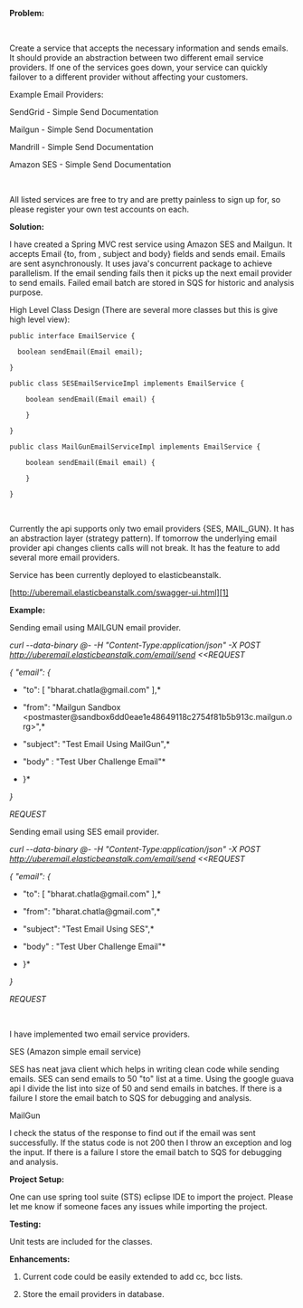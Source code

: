 **Problem:**

 

Create a service that accepts the necessary information and sends emails. It
should provide an abstraction between two different email service providers. If
one of the services goes down, your service can quickly failover to a different
provider without affecting your customers.

Example Email Providers:

SendGrid - Simple Send Documentation

Mailgun - Simple Send Documentation

Mandrill - Simple Send Documentation

Amazon SES - Simple Send Documentation

 

All listed services are free to try and are pretty painless to sign up for, so
please register your own test accounts on each.

**Solution:**

I have created a Spring MVC rest service using Amazon SES and Mailgun. It
accepts Email {to, from , subject and body} fields and sends email. Emails are
sent asynchronously. It uses java's concurrent package to achieve parallelism.
If the email sending fails then it picks up the next email provider to send
emails. Failed email batch are stored in SQS for historic and analysis purpose.

High Level Class Design (There are several more classes but this is give high
level view):

~~~~~~~~~~~~~~~~~~~~~~~~~~~~~~~~~~~~~~~~~~~~~~~~~~~~~~~~~~~~~~~~~~~~~~~~~~~~~~~~
public interface EmailService {
~~~~~~~~~~~~~~~~~~~~~~~~~~~~~~~~~~~~~~~~~~~~~~~~~~~~~~~~~~~~~~~~~~~~~~~~~~~~~~~~

~~~~~~~~~~~~~~~~~~~~~~~~~~~~~~~~~~~~~~~~~~~~~~~~~~~~~~~~~~~~~~~~~~~~~~~~~~~~~~~~
  boolean sendEmail(Email email);
~~~~~~~~~~~~~~~~~~~~~~~~~~~~~~~~~~~~~~~~~~~~~~~~~~~~~~~~~~~~~~~~~~~~~~~~~~~~~~~~

~~~~~~~~~~~~~~~~~~~~~~~~~~~~~~~~~~~~~~~~~~~~~~~~~~~~~~~~~~~~~~~~~~~~~~~~~~~~~~~~
}
~~~~~~~~~~~~~~~~~~~~~~~~~~~~~~~~~~~~~~~~~~~~~~~~~~~~~~~~~~~~~~~~~~~~~~~~~~~~~~~~

~~~~~~~~~~~~~~~~~~~~~~~~~~~~~~~~~~~~~~~~~~~~~~~~~~~~~~~~~~~~~~~~~~~~~~~~~~~~~~~~
public class SESEmailServiceImpl implements EmailService {
~~~~~~~~~~~~~~~~~~~~~~~~~~~~~~~~~~~~~~~~~~~~~~~~~~~~~~~~~~~~~~~~~~~~~~~~~~~~~~~~

~~~~~~~~~~~~~~~~~~~~~~~~~~~~~~~~~~~~~~~~~~~~~~~~~~~~~~~~~~~~~~~~~~~~~~~~~~~~~~~~
	boolean sendEmail(Email email) {
~~~~~~~~~~~~~~~~~~~~~~~~~~~~~~~~~~~~~~~~~~~~~~~~~~~~~~~~~~~~~~~~~~~~~~~~~~~~~~~~

~~~~~~~~~~~~~~~~~~~~~~~~~~~~~~~~~~~~~~~~~~~~~~~~~~~~~~~~~~~~~~~~~~~~~~~~~~~~~~~~
	}
~~~~~~~~~~~~~~~~~~~~~~~~~~~~~~~~~~~~~~~~~~~~~~~~~~~~~~~~~~~~~~~~~~~~~~~~~~~~~~~~

~~~~~~~~~~~~~~~~~~~~~~~~~~~~~~~~~~~~~~~~~~~~~~~~~~~~~~~~~~~~~~~~~~~~~~~~~~~~~~~~
}
~~~~~~~~~~~~~~~~~~~~~~~~~~~~~~~~~~~~~~~~~~~~~~~~~~~~~~~~~~~~~~~~~~~~~~~~~~~~~~~~

~~~~~~~~~~~~~~~~~~~~~~~~~~~~~~~~~~~~~~~~~~~~~~~~~~~~~~~~~~~~~~~~~~~~~~~~~~~~~~~~
public class MailGunEmailServiceImpl implements EmailService {
~~~~~~~~~~~~~~~~~~~~~~~~~~~~~~~~~~~~~~~~~~~~~~~~~~~~~~~~~~~~~~~~~~~~~~~~~~~~~~~~

~~~~~~~~~~~~~~~~~~~~~~~~~~~~~~~~~~~~~~~~~~~~~~~~~~~~~~~~~~~~~~~~~~~~~~~~~~~~~~~~
	boolean sendEmail(Email email) {	
~~~~~~~~~~~~~~~~~~~~~~~~~~~~~~~~~~~~~~~~~~~~~~~~~~~~~~~~~~~~~~~~~~~~~~~~~~~~~~~~

~~~~~~~~~~~~~~~~~~~~~~~~~~~~~~~~~~~~~~~~~~~~~~~~~~~~~~~~~~~~~~~~~~~~~~~~~~~~~~~~
	}
~~~~~~~~~~~~~~~~~~~~~~~~~~~~~~~~~~~~~~~~~~~~~~~~~~~~~~~~~~~~~~~~~~~~~~~~~~~~~~~~

~~~~~~~~~~~~~~~~~~~~~~~~~~~~~~~~~~~~~~~~~~~~~~~~~~~~~~~~~~~~~~~~~~~~~~~~~~~~~~~~
}
~~~~~~~~~~~~~~~~~~~~~~~~~~~~~~~~~~~~~~~~~~~~~~~~~~~~~~~~~~~~~~~~~~~~~~~~~~~~~~~~

 

Currently the api supports only two email providers {SES, MAIL\_GUN}. It has an
abstraction layer (strategy pattern). If tomorrow the underlying email provider
api changes clients calls will not break. It has the feature to add several more
email providers.

Service has been currently deployed to elasticbeanstalk.

[http://uberemail.elasticbeanstalk.com/swagger-ui.html][1]

[1]: <http://uberemail.elasticbeanstalk.com/swagger-ui.html>

**Example:**

Sending email using MAILGUN email provider.

*curl --data-binary \@- -H "Content-Type:application/json" -X POST
http://uberemail.elasticbeanstalk.com/email/send \<\<REQUEST*

*{ "email": {*

*    "to": [ "bharat.chatla\@gmail.com" ],*

*    "from": "Mailgun Sandbox
\<postmaster\@sandbox6dd0eae1e48649118c2754f81b5b913c.mailgun.org\>",*

*    "subject": "Test Email Using MailGun",*

*    "body" : "Test Uber Challenge Email"*

*  }*

*}*

*REQUEST*

Sending email using SES email provider.

*curl --data-binary \@- -H "Content-Type:application/json" -X POST
http://uberemail.elasticbeanstalk.com/email/send \<\<REQUEST*

*{ "email": {*

*    "to": [ "bharat.chatla\@gmail.com" ],*

*    "from": "bharat.chatla\@gmail.com",*

*    "subject": "Test Email Using SES",*

*    "body" : "Test Uber Challenge Email"*

*  }*

*}*

*REQUEST*

 

I have implemented two email service providers.

SES (Amazon simple email service)

SES has neat java client which helps in writing clean code while sending emails.
SES can send emails to 50 "to" list at a time. Using the google guava api I
divide the list into size of 50 and send emails in batches. If there is a
failure I store the email batch to SQS for debugging and analysis.

MailGun

I check the status of the response to find out if the email was sent
successfully. If the status code is not 200 then I throw an exception and log
the input. If there is a failure I store the email batch to SQS for debugging
and analysis.

**Project Setup:**

One can use spring tool suite (STS) eclipse IDE to import the project. Please
let me know if someone faces any issues while importing the project.

**Testing:**

Unit tests are included for the classes.

**Enhancements:**

1.	Current code could be easily extended to add cc, bcc lists.

2.	Store the email providers in database.
